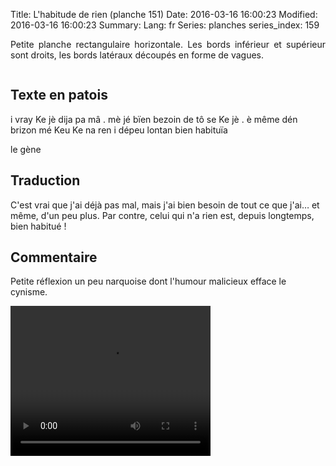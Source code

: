 Title: L'habitude de rien (planche 151)
Date: 2016-03-16 16:00:23
Modified: 2016-03-16 16:00:23
Summary: 
Lang: fr
Series: planches
series_index: 159

<p style="text-align:justify;">Petite planche rectangulaire
horizontale. Les bords inférieur et supérieur sont droits, les bords
latéraux découpés en forme de vagues.</p>

<figure class="image-block" style="float: center;">
  <img alt="" src="{static}/images/planche_151.png">
  <figcaption style="max-width: 630px"></figcaption>
</figure>

## Texte en patois

i vray Ke jè dija pa mâ . mè jé bïen bezoin de tô se Ke jè . è même
dén brizon mé Keu Ke na ren i dépeu lontan bien habituïa

le gène

## Traduction

C'est vrai que j'ai déjà pas mal, mais j'ai bien besoin de tout ce que
j'ai… et même, d'un peu plus.  Par contre, celui qui n'a rien est,
depuis longtemps, bien habitué !

## Commentaire

Petite réflexion un peu narquoise dont l'humour malicieux efface le
cynisme.

<video width="320" height="240" controls>
  <source src="https://d1njpgd0ygatdn.cloudfront.net/video_151-2.mp4" type="video/mp4">
</video>
